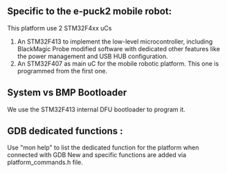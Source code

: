 Specific to the e-puck2 mobile robot:
-------------------------------------

This platform use 2 STM32F4xx uCs
1. An STM32F413 to implement the low-level microcontroller,
   including BlackMagic Probe modified software with dedicated other features
   like the power management and USB HUB configuration.
2. An STM32F407 as main uC for the mobile robotic platform. This one is programmed from the first one.

System vs BMP Bootloader
------------------------
We use the STM32F413 internal DFU bootloader to program it.

GDB dedicated functions :
-------------------------
Use "mon help" to list the dedicated function for the platform when connected with GDB
New and specific functions are added via platform_commands.h file.